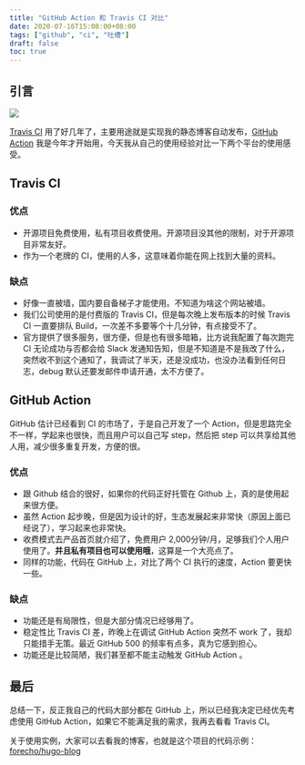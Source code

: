 ```yaml
---
title: "GitHub Action 和 Travis CI 对比"
date: 2020-07-16T15:08:00+08:00
tags: ["github", "ci", "吐槽"] 
draft: false
toc: true
---
```


## 引言

![](https://blog-1251237404.cos.ap-guangzhou.myqcloud.com/ci.png)

[Travis CI](https://travis-ci.org/) 用了好几年了，主要用途就是实现我的静态博客自动发布，[GitHub Action](https://github.com/features/actions) 我是今年才开始用，今天我从自己的使用经验对比一下两个平台的使用感受。

<!--more-->

## Travis CI

### 优点

- 开源项目免费使用，私有项目收费使用。开源项目没其他的限制，对于开源项目非常友好。
- 作为一个老牌的 CI，使用的人多，这意味着你能在网上找到大量的资料。

### 缺点

- 好像一直被墙，国内要自备梯子才能使用。不知道为啥这个网站被墙。
- 我们公司使用的是付费版的 Travis CI，但是每次晚上发布版本的时候 Travis CI 一直要排队 Build，一次差不多要等个十几分钟，有点接受不了。
- 官方提供了很多服务，很方便，但是也有很多暗箱，比方说我配置了每次跑完 CI 无论成功与否都会给 Slack 发通知告知，但是不知道是不是我改了什么，突然收不到这个通知了，我调试了半天，还是没成功，也没办法看到任何日志，debug 默认还要发邮件申请开通，太不方便了。

## GitHub Action

GitHub 估计已经看到 CI 的市场了，于是自己开发了一个 Action，但是思路完全不一样，学起来也很快，而且用户可以自己写 step，然后把 step 可以共享给其他人用，减少很多重复开发，方便的很。

### 优点

- 跟 Github 结合的很好，如果你的代码正好托管在 Github 上，真的是使用起来很方便。
- 虽然 Action 起步晚，但是因为设计的好，生态发展起来非常快（原因上面已经说了），学习起来也非常快。
- 收费模式去产品首页就介绍了，免费用户 2,000分钟/月，足够我们个人用户使用了。**并且私有项目也可以使用哦**，这算是一个大亮点了。
- 同样的功能，代码在 GitHub 上，对比了两个 CI 执行的速度，Action 要更快一些。

### 缺点

- 功能还是有局限性，但是大部分情况已经够用了。
- 稳定性比 Travis CI 差，昨晚上在调试 GitHub Action 突然不 work 了，我却只能措手无策。最近 GitHub 500 的频率有点多，真为它感到担心。
- 功能还是比较简陋，我们甚至都不能主动触发 GitHub Action 。

## 最后

总结一下，反正我自己的代码大部分都在 GitHub 上，所以已经我决定已经优先考虑使用 GitHub Action，如果它不能满足我的需求，我再去看看 Travis CI。

关于使用实例，大家可以去看我的博客，也就是这个项目的代码示例：[forecho/hugo-blog](https://github.com/forecho/hugo-blog)